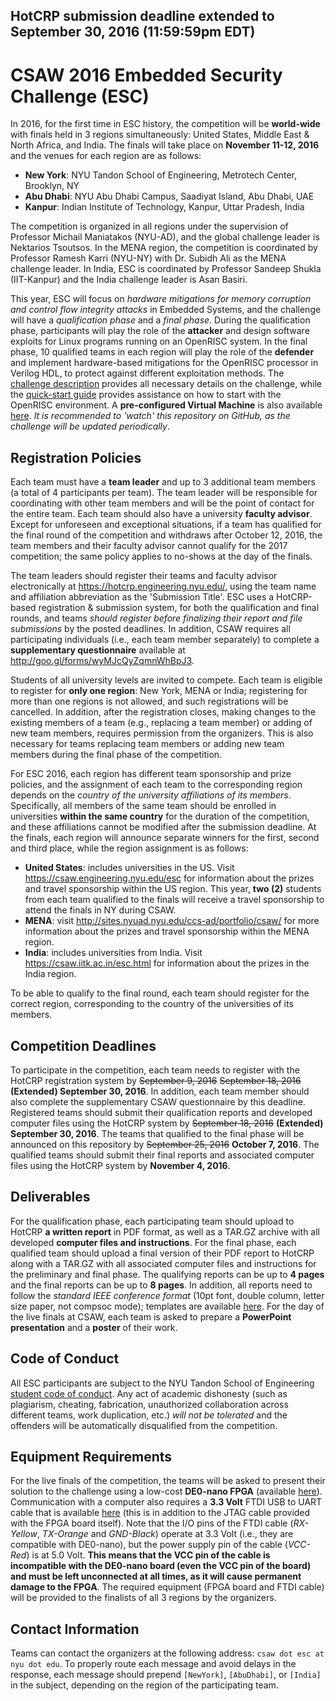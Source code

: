 ## HotCRP submission deadline **extended to September 30, 2016 (11:59:59pm EDT)**

CSAW 2016 Embedded Security Challenge (ESC)
===========================================

In 2016, for the first time in ESC history, the competition will be **world-wide** with finals held in 3 regions simultaneously: United States, Middle East & North Africa, and India. The finals will take place on **November 11-12, 2016** and the venues for each region are as follows:
-   **New York**: NYU Tandon School of Engineering, Metrotech Center, Brooklyn, NY
-   **Abu Dhabi**: NYU Abu Dhabi Campus, Saadiyat Island, Abu Dhabi, UAE
-   **Kanpur**: Indian Institute of Technology, Kanpur, Uttar Pradesh, India

The competition is organized in all regions under the supervision of Professor Michail Maniatakos (NYU-AD), and the global challenge leader is Nektarios Tsoutsos. In the MENA region, the competition is coordinated by Professor Ramesh Karri (NYU-NY) with Dr. Subidh Ali as the MENA challenge leader. In India, ESC is coordinated by Professor Sandeep Shukla (IIT-Kanpur) and the India challenge leader is Asan Basiri.

This year, ESC will focus on *hardware mitigations for memory corruption and control flow integrity attacks* in Embedded Systems, and the challenge will have a *qualification phase* and a *final phase*. During the qualification phase, participants will play the role of the **attacker** and design software exploits for Linux programs running on an OpenRISC system. In the final phase, 10 qualified teams in each region will play the role of the **defender** and implement hardware-based mitigations for the OpenRISC processor in Verilog HDL, to protect against different exploitation methods. The [challenge description](challenge_description.md) provides all necessary details on the challenge, while the [quick-start guide](quickstart_guide.md) provides assistance on how to start with the OpenRISC environment. A **pre-configured Virtual Machine** is also available [here](http://tinyurl.com/csaw-esc16-vm). *It is recommended to 'watch' this repository on GitHub, as the challenge will be updated periodically*.


Registration Policies
---------------------

Each team must have a **team leader** and up to 3 additional team members (a total of 4 participants per team). The team leader will be responsible for coordinating with other team members and will be the point of contact for the entire team. Each team should also have a university **faculty advisor**. Except for unforeseen and exceptional situations, if a team has qualified for the final round of the competition and withdraws after October 12, 2016, the team members and their faculty advisor cannot qualify for the 2017 competition; the same policy applies to no-shows at the day of the finals.

The team leaders should register their teams and faculty advisor electronically at https://hotcrp.engineering.nyu.edu/, using the team name and affiliation abbreviation as the 'Submission Title'. ESC uses a HotCRP-based registration & submission system, for both the qualification and final rounds, and teams *should register before finalizing their report and file submissions* by the posted deadlines. In addition, CSAW requires all participating individuals (i.e., each team member separately) to complete a **supplementary questionnaire** available at http://goo.gl/forms/wyMJcQyZqmnWhBpJ3. 

Students of all university levels are invited to compete. Each team is eligible to register for **only one region**: New York, MENA or India; registering for more than one regions is not allowed, and such registrations will be cancelled. In addition, after the registration closes, making changes to the existing members of a team (e.g., replacing a team member) or adding of new team members, requires permission from the organizers. This is also necessary for teams replacing team members or adding new team members during the final phase of the competition.

For ESC 2016, each region has different team sponsorship and prize policies, and the assignment of each team to the corresponding region depends on the *country of the university affiliations of its members*. Specifically, all members of the same team should be enrolled in universities **within the same country** for the duration of the competition, and these affiliations cannot be modified after the submission deadline. At the finals, each region will announce separate winners for the first, second and third place, while the region assignment is as follows:
-   **United States**: includes universities in the US. Visit https://csaw.engineering.nyu.edu/esc for information about the prizes and travel sponsorship within the US region. This year, **two (2)** students from each team qualified to the finals will receive a travel sponsorship to attend the finals in NY during CSAW. 
-   **MENA**: visit http://sites.nyuad.nyu.edu/ccs-ad/portfolio/csaw/ for more information about the prizes and travel sponsorship within the MENA region.
-   **India**: includes universities from India. Visit https://csaw.iitk.ac.in/esc.html for information about the prizes in the India region.

To be able to qualify to the final round, each team should register for the correct region, corresponding to the country of the universities of its members.  

Competition Deadlines
---------------------
To participate in the competition, each team needs to register with the HotCRP registration system by ~~September 9, 2016~~ ~~September 18, 2016~~ **(Extended) September 30, 2016**. In addition, each team member should also complete the supplementary CSAW questionnaire by this deadline. Registered teams should submit their qualification reports and developed computer files using the HotCRP system by ~~September 18, 2016~~ **(Extended) September 30, 2016**. The teams that qualified to the final phase will be announced on this repository by ~~September 25, 2016~~ **October 7, 2016**. The qualified teams should submit their final reports and associated computer files using the HotCRP system by **November 4, 2016**. 


Deliverables
------------
For the qualification phase, each participating team should upload to HotCRP **a written report** in PDF format, as well as a TAR.GZ archive with all developed **computer files and instructions**. For the final phase, each qualified team should upload a final version of their PDF report to HotCRP along with a TAR.GZ with all associated computer files and instructions for the preliminary and final phase. The qualifying reports can be up to **4 pages** and the final reports can be up to **8 pages**. In addition, all reports need to follow the *standard IEEE conference format* (10pt font, double column, letter size paper, not compsoc mode); templates are available [here](http://www.ieee.org/conferences_events/conferences/publishing/templates.html). 
For the day of the live finals at CSAW, each team is asked to prepare a **PowerPoint presentation** and a **poster** of their work.

Code of Conduct
---------------
All ESC participants are subject to the NYU Tandon School of Engineering [student code of conduct](http://engineering.nyu.edu/life/student-affairs/code-of-conduct). Any act of academic dishonesty (such as plagiarism, cheating, fabrication, unauthorized collaboration across different teams, work duplication, etc.) *will not be tolerated* and the offenders will be automatically disqualified from the competition.

Equipment Requirements
----------------------

For the live finals of the competition, the teams will be asked to present their solution to the challenge using a low-cost **DE0-nano FPGA** (available [here](http://www.terasic.com.tw/cgi-bin/page/archive.pl?Language=English&No=593)). Communication with a computer also requires a **3.3 Volt** FTDI USB to UART cable that is available [here](https://www.sparkfun.com/products/12977) (this is in addition to the JTAG cable provided with the FPGA board itself). Note that the I/O pins of the FTDI cable (*RX-Yellow*, *TX-Orange* and *GND-Black*) operate at 3.3 Volt (i.e., they are compatible with DE0-nano), but the power supply pin of the cable (*VCC-Red*) is at 5.0 Volt. **This means that the VCC pin of the cable is incompatible with the DE0-nano board (even the VCC pin of the board) and must be left unconnected at all times, as it will cause permanent damage to the FPGA**. The required equipment (FPGA board and FTDI cable) will be provided to the finalists of all 3 regions by the organizers.


Contact Information
-------------------

Teams can contact the organizers at the following address: `csaw dot esc at nyu dot edu`. To properly route each message and avoid delays in the response, each message should prepend `[NewYork]`, `[AbuDhabi]`, or `[India]` in the subject, depending on the region of the participating team.

